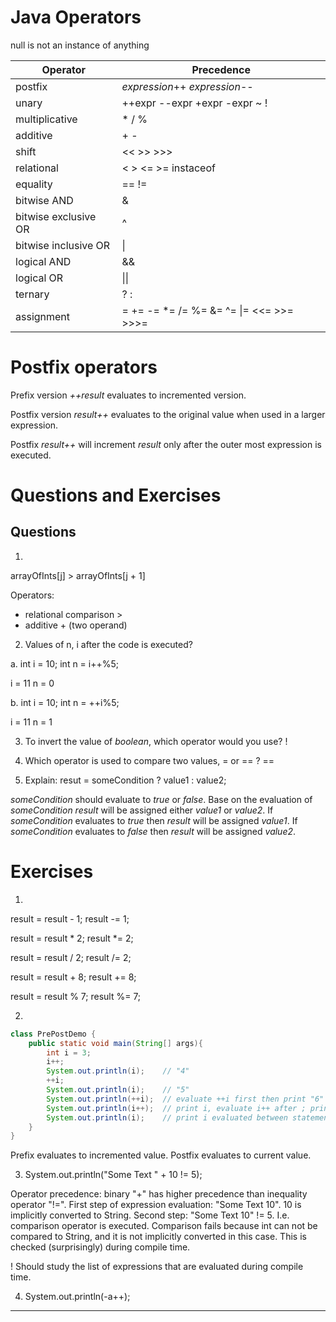 
# Java Operators

null is not an instance of anything

| Operator             | Precedence                    |
| -------------------- | ----------------------------- |
| postfix              | *expression*++ *expression*-- |
| unary                | ++expr --expr +expr -expr ~ ! |
| multiplicative       | * / %                         |
| additive             | + -                           |
| shift                | << >> >>>                     |
| relational           | < > <= >= instaceof           |
| equality             | == !=                         |
| bitwise AND          | &                             |
| bitwise exclusive OR | ^                             |
| bitwise inclusive OR | &#124;                        |
| logical AND          | &&                            |
| logical OR           | &#124;&#124;                  |
| ternary              | ? :                           |
| assignment           | = += -= *= /= %= &= ^= &#124;= <<= >>= >>>= |

# Postfix operators

Prefix version *++result* evaluates to incremented version.

Postfix version *result++* evaluates to the original value when used in a larger expression.

Postfix *result++* will increment *result* only after the outer most expression is executed.


# Questions and Exercises

## Questions

1.
arrayOfInts[j] > arrayOfInts[j + 1]

Operators:
- relational comparison >
- additive + (two operand)

2. Values of n, i after the code is executed?

a.
int i = 10;
int n = i++%5;

i = 11
n = 0

b.
int i = 10;
int n = ++i%5;

i = 11
n = 1

3. To invert the value of *boolean*, which operator would you use?
!

4. Which operator is used to compare two values, = or == ?
==

5. Explain:
resut = someCondition ? value1 : value2;

*someCondition* should evaluate to *true* or *false*.
Base on the evaluation of *someCondition* *result* will be assigned either *value1* or *value2*. If *someCondition* evaluates to *true* then *result* will be assigned *value1*. If *someCondition* evaluates to *false* then *result* will be assigned *value2*.

# Exercises

1.
result = result - 1;
result -= 1;

result = result * 2;
result \*= 2;

result = result / 2;
result /= 2;

result = result + 8;
result += 8;

result = result % 7;
result %= 7;

2.
```Java
class PrePostDemo {
    public static void main(String[] args){
        int i = 3;
        i++;
        System.out.println(i);    // "4"
        ++i;                     
        System.out.println(i);    // "5"
        System.out.println(++i);  // evaluate ++i first then print "6"
        System.out.println(i++);  // print i, evaluate i++ after ; print "6"
        System.out.println(i);    // print i evaluated between statements: "7"
    }
}
```

Prefix evaluates to incremented value.
Postfix evaluates to current value.

3. System.out.println("Some Text " + 10 != 5);

Operator precedence: binary "+" has higher precedence than inequality operator "!=".
First step of expression evaluation: "Some Text 10". 10 is implicitly converted to String.
Second step: "Some Text 10" != 5. I.e. comparison operator is executed.
Comparison fails because int can not be compared to String, and it is not implicitly converted in this case.
This is checked (surprisingly) during compile time.

! Should study the list of expressions that are evaluated during compile time.

4. System.out.println(-a++);
























---

